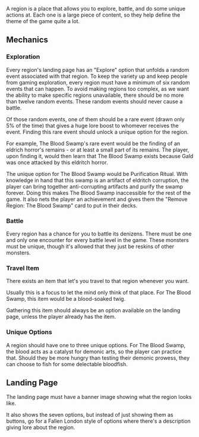 A region is a place that allows you to explore, battle, and do some unique
actions at. Each one is a large piece of content, so they help define the
theme of the game quite a lot.

## Mechanics

### Exploration

Every region's landing page has an "Explore" option that unfolds a random
event associated with that region. To keep the variety up and keep people from
gaming exploration, every region must have a minimum of six random events
that can happen. To avoid making regions too complex, as we want the ability
to make specific regions unavailable, there should be no more than twelve
random events. These random events should never cause a battle.

Of those random events, one of them should be a rare event (drawn only 5% of
the time) that gives a huge lore boost to whomever receives the event. Finding
this rare event should unlock a unique option for the region.

For example, The Blood Swamp's rare event would be the finding of an eldrich
horror's remains - or at least a small part of its remains. The player, upon
finding it, would then learn that The Blood Swamp exists because Gald was
once attacked by this eldritch horror.

The unique option for The Blood Swamp would be Purification Ritual. With
knowledge in hand that this swamp is an artifact of eldritch corruption, the
player can bring together anti-corrupting artifacts and purify the swamp
forever. Doing this makes The Blood Swamp inaccessible for the rest of the game.
It also nets the player an achievement and gives them the "Remove Region: The
Blood Swamp" card to put in their decks.

### Battle

Every region has a chance for you to battle its denizens. There must be one
and only one encounter for every battle level in the game. These monsters must
be unique, though it's allowed that they just be reskins of other monsters.

### Travel Item

There exists an item that let's you travel to that region whenever you want.

Usually this is a focus to let the mind only think of that place. For The Blood
Swamp, this item would be a blood-soaked twig.

Gathering this item should always be an option available on the landing page,
unless the player already has the item.

### Unique Options

A region should have one to three unique options. For The Blood Swamp, the
blood acts as a catalyst for demonic arts, so the player can practice that.
Should they be more hungry than testing their demonic prowess, they can choose
to fish for some delectable bloodfish.

## Landing Page

The landing page must have a banner image showing what the region looks like.

It also shows the seven options, but instead of just showing them as buttons,
go for a Fallen London style of options where there's a description giving
lore about the region.